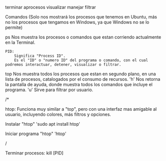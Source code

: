 terminar aprocesos
visualizar
manejar
filtrar

Comandos (Solo nos mostrará los procesos que tenemos en Ubuntu, más no los procesos que tengamos en Windows, ya que Windows no se lo permite)

ps
    Nos muestra los procesos o comandos que estan corriendo actualmente en la Terminal.

    PID:
        Significa "Process ID".
        Es el "ID" o "numero ID" del programa o comando, con el cual podremos interactuar, detener, visualizar o filtrar.


top
    Nos muestra todos los procesos que estan en segundo plano, en una lista de procesos, catalogados por el consumo de recursos.
    'h'
     Nos retorna la pantalla de ayuda, donde muestra todos los comandos que incluye el programa.
    'u'
     Sirve para filtrar por usuario.

/*

htop:
    Funciona muy similar a "top", pero con una interfaz mas amigable al usuario, incluyendo colores, más filtros y opciones.

Instalar "htop"
    'sudo apt install htop'

Iniciar programa "htop"
    'htop'

/

Terminar procesos:
    kill [PID]